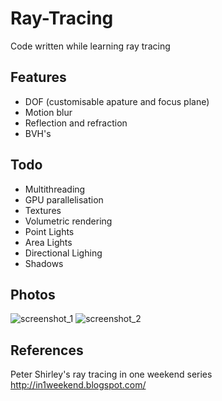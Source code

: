 # Ray-Tracing 
Code written while learning ray tracing
## Features
- DOF (customisable apature and focus plane) 
- Motion blur
- Reflection and refraction
- BVH's
## Todo
- Multithreading
- GPU parallelisation
- Textures
- Volumetric rendering
- Point Lights
- Area Lights
- Directional Lighing
- Shadows
## Photos
![screenshot_1](https://user-images.githubusercontent.com/48525532/68473722-b0866300-025e-11ea-8ef2-6695fecac647.png) 
![screenshot_2](https://user-images.githubusercontent.com/48525532/68473872-08bd6500-025f-11ea-9365-300c98ff3171.png)
## References
Peter Shirley's ray tracing in one weekend series http://in1weekend.blogspot.com/
